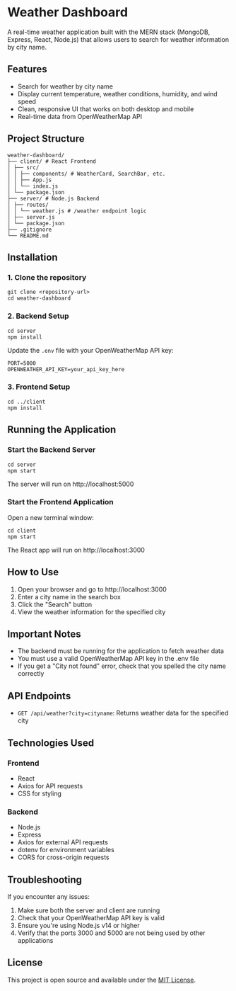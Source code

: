 # Weather Dashboard

A real-time weather application built with the MERN stack (MongoDB, Express, React, Node.js) that allows users to search for weather information by city name.

## Features

- Search for weather by city name
- Display current temperature, weather conditions, humidity, and wind speed
- Clean, responsive UI that works on both desktop and mobile
- Real-time data from OpenWeatherMap API


## Project Structure

```
weather-dashboard/
├── client/ # React Frontend
│ ├── src/
│ │ ├── components/ # WeatherCard, SearchBar, etc.
│ │ ├── App.js
│ │ └── index.js
│ └── package.json
├── server/ # Node.js Backend
│ ├── routes/
│ │ └── weather.js # /weather endpoint logic
│ ├── server.js
│ └── package.json
├── .gitignore
└── README.md
```

## Installation

### 1. Clone the repository

```
git clone <repository-url>
cd weather-dashboard
```

### 2. Backend Setup

```
cd server
npm install
```

Update the `.env` file with your OpenWeatherMap API key:

```
PORT=5000
OPENWEATHER_API_KEY=your_api_key_here
```

### 3. Frontend Setup

```
cd ../client
npm install
```

## Running the Application

### Start the Backend Server

```
cd server
npm start
```

The server will run on http://localhost:5000

### Start the Frontend Application

Open a new terminal window:

```
cd client
npm start
```

The React app will run on http://localhost:3000

## How to Use

1. Open your browser and go to http://localhost:3000
2. Enter a city name in the search box
3. Click the "Search" button
4. View the weather information for the specified city

## Important Notes

- The backend must be running for the application to fetch weather data
- You must use a valid OpenWeatherMap API key in the .env file
- If you get a "City not found" error, check that you spelled the city name correctly

## API Endpoints

- `GET /api/weather?city=cityname`: Returns weather data for the specified city

## Technologies Used

### Frontend
- React
- Axios for API requests
- CSS for styling

### Backend
- Node.js
- Express
- Axios for external API requests
- dotenv for environment variables
- CORS for cross-origin requests

## Troubleshooting

If you encounter any issues:

1. Make sure both the server and client are running
2. Check that your OpenWeatherMap API key is valid
3. Ensure you're using Node.js v14 or higher
4. Verify that the ports 3000 and 5000 are not being used by other applications

## License

This project is open source and available under the [MIT License](LICENSE). 